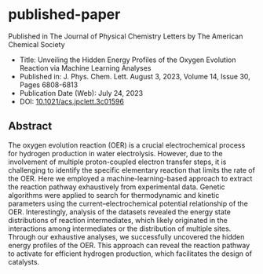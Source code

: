 # published-paper
Published in The Journal of Physical Chemistry Letters by The American Chemical Society
- Title: Unveiling the Hidden Energy Profiles of the Oxygen Evolution Reaction via Machine Learning Analyses
- Published in: J. Phys. Chem. Lett. August 3, 2023, Volume 14, Issue 30, Pages 6808-6813
- Publication Date (Web): July 24, 2023
- DOI: [10.1021/acs.jpclett.3c01596](https://doi.org/10.1021/acs.jpclett.3c01596)

## Abstract
The oxygen evolution reaction (OER) is a crucial electrochemical process for hydrogen production in water electrolysis. However, due to the involvement of multiple proton-coupled electron transfer steps, it is challenging to identify the specific elementary reaction that limits the rate of the OER. Here we employed a machine-learning-based approach to extract the reaction pathway exhaustively from experimental data. Genetic algorithms were applied to search for thermodynamic and kinetic parameters using the current–electrochemical potential relationship of the OER. Interestingly, analysis of the datasets revealed the energy state distributions of reaction intermediates, which likely originated in the interactions among intermediates or the distribution of multiple sites. Through our exhaustive analyses, we successfully uncovered the hidden energy profiles of the OER. This approach can reveal the reaction pathway to activate for efficient hydrogen production, which facilitates the design of catalysts.

